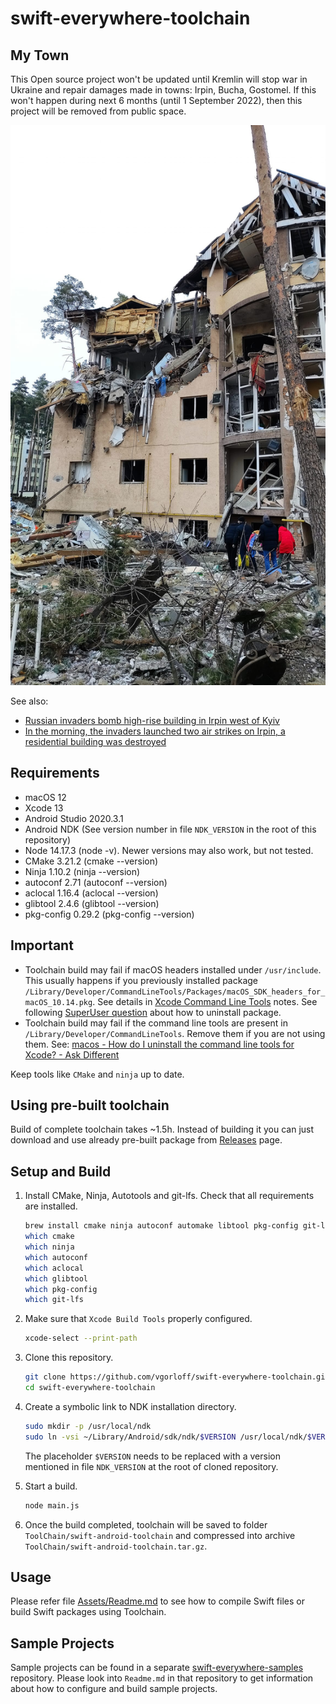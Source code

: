 # swift-everywhere-toolchain

## My Town

This Open source project won't be updated until Kremlin will stop war in Ukraine and repair damages made in towns: Irpin, Bucha, Gostomel. If this won't happen during next 6 months (until 1 September 2022), then this project will be removed from public space.

![Town of Irpin after Airstrike](./Media/irpin.jpg "Town of Irpin after Airstrike")

See also:

- [Russian invaders bomb high-rise building in Irpin west of Kyiv](https://www.pravda.com.ua/eng/news/2022/03/2/7327381/)
- [In the morning, the invaders launched two air strikes on Irpin, a residential building was destroyed](https://gordonua.com/news/war/utrom-okkupanty-nanesli-dva-aviaudara-po-irpenyu-razrushen-zhiloy-dom-foto-i-video-1598067.html)

## Requirements

- macOS 12
- Xcode 13
- Android Studio 2020.3.1
- Android NDK (See version number in file `NDK_VERSION` in the root of this repository)
- Node 14.17.3 (node -v). Newer versions may also work, but not tested.
- CMake 3.21.2 (cmake --version)
- Ninja 1.10.2 (ninja --version)
- autoconf 2.71 (autoconf --version)
- aclocal 1.16.4 (aclocal --version)
- glibtool 2.4.6 (glibtool --version)
- pkg-config 0.29.2 (pkg-config --version)

## Important

- Toolchain build may fail if macOS headers installed under `/usr/include`. This usually happens if you previously installed package `/Library/Developer/CommandLineTools/Packages/macOS_SDK_headers_for_macOS_10.14.pkg`. See details in [Xcode Command Line Tools](https://developer.apple.com/documentation/xcode_release_notes/xcode_10_release_notes#3035624) notes. See following [SuperUser question](https://superuser.com/questions/36567/how-do-i-uninstall-any-apple-pkg-package-file) about how to uninstall package.
- Toolchain build may fail if the command line tools are present in `/Library/Developer/CommandLineTools`. Remove them if you are not using them. See: [macos - How do I uninstall the command line tools for Xcode? - Ask Different](https://apple.stackexchange.com/questions/308943/how-do-i-uninstall-the-command-line-tools-for-xcode)

Keep tools like `CMake` and `ninja` up to date.

## Using pre-built toolchain

Build of complete toolchain takes ~1.5h. Instead of building it you can just download and use already pre-built package from [Releases](https://github.com/vgorloff/swift-everywhere-toolchain/releases) page.

## Setup and Build

1. Install CMake, Ninja, Autotools and git-lfs. Check that all requirements are installed.

   ```bash
   brew install cmake ninja autoconf automake libtool pkg-config git-lfs
   which cmake
   which ninja
   which autoconf
   which aclocal
   which glibtool
   which pkg-config
   which git-lfs
   ```

2. Make sure that `Xcode Build Tools` properly configured.

   ```bash
   xcode-select --print-path
   ```

3. Clone this repository.

   ```bash
   git clone https://github.com/vgorloff/swift-everywhere-toolchain.git
   cd swift-everywhere-toolchain
   ```

4. Create a symbolic link to NDK installation directory.

   ```bash
   sudo mkdir -p /usr/local/ndk
   sudo ln -vsi ~/Library/Android/sdk/ndk/$VERSION /usr/local/ndk/$VERSION
   ```

   The placeholder `$VERSION` needs to be replaced with a version mentioned in file `NDK_VERSION` at the root of cloned repository.

5. Start a build.

   ```bash
   node main.js
   ```

6. Once the build completed, toolchain will be saved to folder `ToolChain/swift-android-toolchain` and compressed into archive `ToolChain/swift-android-toolchain.tar.gz`.

## Usage

Please refer file [Assets/Readme.md](Assets/Readme.md) to see how to compile Swift files or build Swift packages using Toolchain.

## Sample Projects

Sample projects can be found in a separate [swift-everywhere-samples](https://github.com/vgorloff/swift-everywhere-samples) repository. Please look into `Readme.md` in that repository to get information about how to configure and build sample projects.
